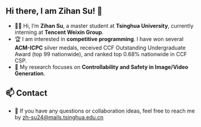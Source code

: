 ## Hi there, I am Zihan Su! 👋

- 👨‍🎓 Hi, I’m **Zihan Su**, a master student at **Tsinghua University**, currently interning at **Tencent Weixin Group**.
- 🏆 I am interested in **competitive programming**. I have won several **ACM-ICPC** silver medals, received CCF Outstanding Undergraduate Award (top 99 nationwide), and ranked top 0.68% nationwide in CCF CSP.  
- 🔭 My research focuses on **Controllability and Safety in Image/Video Generation**.  

## 📫 Contact  
- 💬 If you have any questions or collaboration ideas, feel free to reach me by zh-su24@mails.tsinghua.edu.cn

